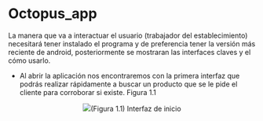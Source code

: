 # Octopus_app

La manera que va a interactuar el usuario (trabajador del establecimiento) necesitará
tener instalado el programa y de preferencia tener la versión más reciente de
android, posteriormente se mostraran las interfaces claves y el cómo usarlo.
- Al abrir la aplicación nos encontraremos con la primera interfaz que podrás
realizar rápidamente a buscar un producto que se le pide el cliente para
corroborar si existe. Figura 1.1

<p align="center"><img src="https://raw.githubusercontent.com/fednick0/Octopus_app_Android/master/app/src/main/res/drawable/screenshots/1.PNG" />(Figura 1.1) Interfaz de inicio</p>
